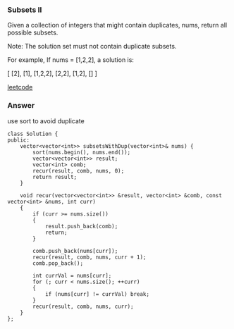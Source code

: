 ### Subsets II
Given a collection of integers that might contain duplicates, nums, return all possible subsets.

Note: The solution set must not contain duplicate subsets.

For example,
If nums = [1,2,2], a solution is:

[
  [2],
  [1],
  [1,2,2],
  [2,2],
  [1,2],
  []
]

[leetcode](https://leetcode.com/problems/subsets-ii/description/)

### Answer 
use sort to avoid duplicate

	class Solution {
	public:
	    vector<vector<int>> subsetsWithDup(vector<int>& nums) {
	        sort(nums.begin(), nums.end());
	        vector<vector<int>> result;
	        vector<int> comb;
	        recur(result, comb, nums, 0);
	        return result;
	    }
	    
	    void recur(vector<vector<int>> &result, vector<int> &comb, const vector<int> &nums, int curr)
	    {
	        if (curr >= nums.size())
	        {
	            result.push_back(comb);
	            return;
	        }
	        
	        comb.push_back(nums[curr]);
	        recur(result, comb, nums, curr + 1);
	        comb.pop_back();
	        
	        int currVal = nums[curr];
	        for (; curr < nums.size(); ++curr)
	        {
	            if (nums[curr] != currVal) break;
	        }
	        recur(result, comb, nums, curr);
	    }
	};